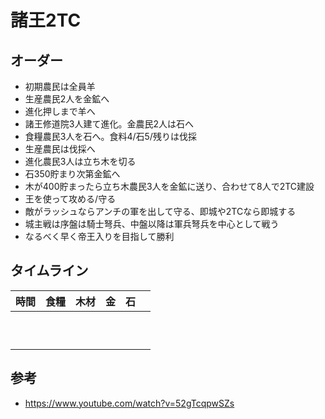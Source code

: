 # 諸王2TC


## オーダー

- 初期農民は全員羊
- 生産農民2人を金鉱へ
- 進化押しまで羊へ
- 諸王修道院3人建て進化。金農民2人は石へ
- 食糧農民3人を石へ。食料4/石5/残りは伐採
- 生産農民は伐採へ
- 進化農民3人は立ち木を切る
- 石350貯まり次第金鉱へ
- 木が400貯まったら立ち木農民3人を金鉱に送り、合わせて8人で2TC建設
- 王を使って攻める/守る
- 敵がラッシュならアンチの軍を出して守る、即城や2TCなら即城する
- 城主戦は序盤は騎士弩兵、中盤以降は軍兵弩兵を中心として戦う
- なるべく早く帝王入りを目指して勝利


## タイムライン

| 時間 | 食糧 | 木材 | 金  | 石  |           |
| ---- | ---- | ---- | --- | --- | --------- |
|      |      |      |     |     |           |
|      |      |      |     |     |           |
|      |      |      |     |     |           |
|      |      |      |     |     |           |
|      |      |      |     |     |           |
|      |      |      |     |     |           |
|      |      |      |     |     |           |
|      |      |      |     |     |           |
|      |      |      |     |     |           |
|      |      |      |     |     |           |


## 参考

- <https://www.youtube.com/watch?v=52gTcqpwSZs>
